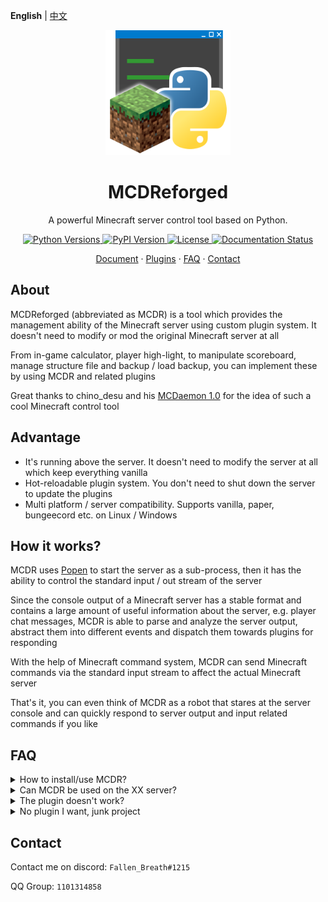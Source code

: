 **English** | [中文](README_cn.md)

<p align="center">
    <img src="logo.png" alt="MCDR logo" width="200" height="200">
</p>

<h1 align="center">MCDReforged</h1>

<p align="center">
    A powerful Minecraft server control tool based on Python.
</p>

<p align="center">
    <a href="https://pypi.org/project/mcdreforged">
        <img src="https://img.shields.io/pypi/pyversions/mcdreforged.svg?style=flat-square&logo=python&logoColor=white" alt="Python Versions">
    </a>
    <a href="https://pypi.org/project/mcdreforged">
        <img src="https://img.shields.io/pypi/v/mcdreforged.svg?style=flat-square&label=version" alt="PyPI Version">
    </a>
    <a href="https://github.com/Fallen-Breath/MCDReforged/blob/master/LICENSE">
        <img src="https://img.shields.io/github/license/Fallen-Breath/MCDReforged.svg?style=flat-square" alt="License">
    </a>
    <a href="https://mcdreforged.readthedocs.io/">
        <img src="https://readthedocs.org/projects/mcdreforged/badge/?style=flat-square" alt="Documentation Status">
    </a>
</p>

<p align="center">
    <a href="https://mcdreforged.readthedocs.io/en/latest/">Document</a>
    ·
    <a href="https://github.com/MCDReforged/PluginCatalogue">Plugins</a>
    ·
    <a href="#faq">FAQ</a>
    ·
    <a href="#contact">Contact</a>
</p>

## About

MCDReforged (abbreviated as MCDR) is a tool which provides the management ability of the Minecraft server using custom plugin system. It doesn't need to modify or mod the original Minecraft server at all

From in-game calculator, player high-light, to manipulate scoreboard, manage structure file and backup / load backup, you can implement these by using MCDR and related plugins

Great thanks to chino_desu and his [MCDaemon 1.0](https://github.com/kafuuchino-desu/MCDaemon) for the idea of such a cool Minecraft control tool

## Advantage

- It's running above the server. It doesn't need to modify the server at all which keep everything vanilla
- Hot-reloadable plugin system. You don't need to shut down the server to update the plugins
- Multi platform / server compatibility. Supports vanilla, paper, bungeecord etc. on Linux / Windows

## How it works?

MCDR uses [Popen](https://docs.python.org/3/library/subprocess.html#subprocess.Popen) to start the server as a sub-process, then it has the ability to control the standard input / out stream of the server

Since the console output of a Minecraft server has a stable format and contains a large amount of useful information about the server, e.g. player chat messages, MCDR is able to parse and analyze the server output, abstract them into different events and dispatch them towards plugins for responding

With the help of Minecraft command system, MCDR can send Minecraft commands via the standard input stream to affect the actual Minecraft server

That's it, you can even think of MCDR as a robot that stares at the server console and can quickly respond to server output and input related commands if you like 

## FAQ

<details>
  <summary>How to install/use MCDR?</summary>
  
  > Check the document.
</details>

<details>
  <summary>Can MCDR be used on the XX server?</summary>

  > Check the `handler` section of the documentation first. If MCDR does not yet support the server you are using, feel free to submit an Issue or PR.
</details>

<details>
  <summary>The plugin doesn't work?</summary>

  > First, did the plugin loaded properly? Read the README file of the plugin. Plugin issues are not necessarily related to MCDR itself. Please submit an Issue in the plugin's Github repository first.
</details>

<details>
  <summary>No plugin I want, junk project</summary>

  > Try to make it yourself.
</details>

## Contact

Contact me on discord: `Fallen_Breath#1215`

QQ Group: `1101314858`